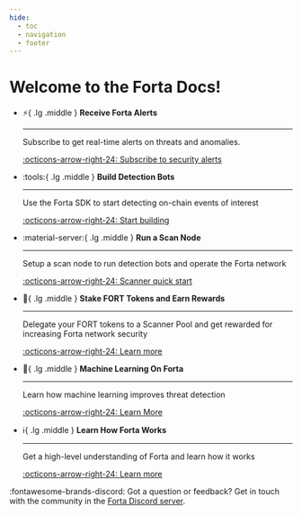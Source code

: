```yaml
---
hide:
  - toc
  - navigation
  - footer
---
```


# Welcome to the Forta Docs!

<div class="grid cards" markdown>


-   :zap:{ .lg .middle } __Receive Forta Alerts__

    ---

    Subscribe to get real-time alerts on threats and anomalies.

    [:octicons-arrow-right-24: Subscribe to security alerts](getting-started.md)

-   :tools:{ .lg .middle } __Build Detection Bots__

    ---

    Use the Forta SDK to start detecting on-chain events of interest

    [:octicons-arrow-right-24: Start building](quickstart.md)

-   :material-server:{ .lg .middle } __Run a Scan Node__

    ---

    Setup a scan node to run detection bots and operate the Forta network

    [:octicons-arrow-right-24: Scanner quick start](scanner-quickstart.md)

-   :bank:{ .lg .middle } __Stake FORT Tokens and Earn Rewards__

    ---

    Delegate your FORT tokens to a Scanner Pool and get rewarded for increasing Forta network security

    [:octicons-arrow-right-24: Learn more](delegated-staking-introduction.md)

-   :robot:{ .lg .middle } __Machine Learning On Forta__

    ---

    Learn how machine learning improves threat detection

    [:octicons-arrow-right-24: Learn More](ml-with-forta.md)

-   :information_source:{ .lg .middle } __Learn How Forta Works__

    ---

    Get a high-level understanding of Forta and learn how it works

    [:octicons-arrow-right-24: Learn more](what-is-forta.md)

</div>


:fontawesome-brands-discord: Got a question or feedback? Get in touch with the community in the [Forta Discord server](https://discord.com/invite/fortanetwork).<br><br>
